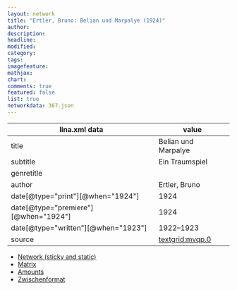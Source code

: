 ```yaml
---
layout: network
title: "Ertler, Bruno: Belian und Marpalye (1924)"
author:
description:
headline:
modified:
category:
tags:
imagefeature: 
mathjax: 
chart: 
comments: true
featured: false
list: true
networkdata: 367.json
---
```

lina.xml data  | value
------------- | -------------
title|Belian und Marpalye
subtitle|Ein Traumspiel
genretitle|
author|Ertler, Bruno
date[@type="print"][@when="1924"]|1924
date[@type="premiere"][@when="1924"]|1924
date[@type="written"][@when="1923"]|1922–1923
source|[textgrid:mvqp.0](https://textgridlab.org/1.0/tgcrud-public/rest/textgrid:mvqp.0/data)



* [Network (sticky and static)](/network367)
* [Matrix](/matrix367)
* [Amounts](/amount367)
* [Zwischenformat](/lina367 )

